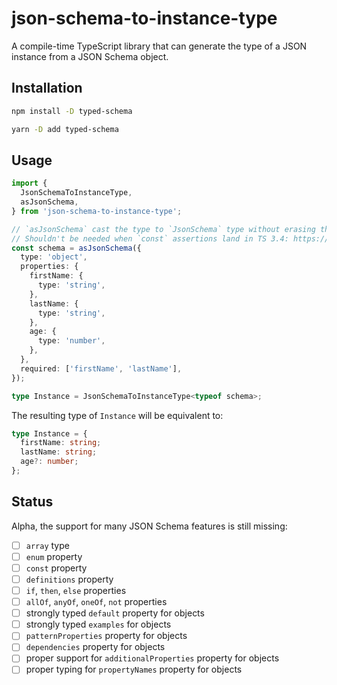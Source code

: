 # json-schema-to-instance-type

A compile-time TypeScript library that can generate the type of a JSON instance from a JSON Schema object.

## Installation

```bash
npm install -D typed-schema
```

```bash
yarn -D add typed-schema
```

## Usage

```typescript
import {
  JsonSchemaToInstanceType,
  asJsonSchema,
} from 'json-schema-to-instance-type';

// `asJsonSchema` cast the type to `JsonSchema` type without erasing the granular type information.
// Shouldn't be needed when `const` assertions land in TS 3.4: https://github.com/Microsoft/TypeScript/pull/29510
const schema = asJsonSchema({
  type: 'object',
  properties: {
    firstName: {
      type: 'string',
    },
    lastName: {
      type: 'string',
    },
    age: {
      type: 'number',
    },
  },
  required: ['firstName', 'lastName'],
});

type Instance = JsonSchemaToInstanceType<typeof schema>;
```

The resulting type of `Instance` will be equivalent to:

```typescript
type Instance = {
  firstName: string;
  lastName: string;
  age?: number;
};
```

## Status

Alpha, the support for many JSON Schema features is still missing:

- [ ] `array` type
- [ ] `enum` property
- [ ] `const` property
- [ ] `definitions` property
- [ ] `if`, `then`, `else` properties
- [ ] `allOf`, `anyOf`, `oneOf`, `not` properties
- [ ] strongly typed `default` property for objects
- [ ] strongly typed `examples` for objects
- [ ] `patternProperties` property for objects
- [ ] `dependencies` property for objects
- [ ] proper support for `additionalProperties` property for objects
- [ ] proper typing for `propertyNames` property for objects
